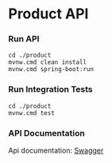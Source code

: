 # Product API

### Run API

```
cd ./product
mvnw.cmd clean install
mvnw.cmd spring-boot:run
```

### Run Integration Tests

```
cd ./product
mvnw.cmd test
```

### API Documentation

Api documentation: [Swagger](http://localhost:8080/swagger-ui/index.html?configUrl=/v3/api-docs/swagger-config)

